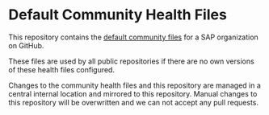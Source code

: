 
# Default Community Health Files

This repository contains the [default community files](https://docs.github.com/en/communities/setting-up-your-project-for-healthy-contributions/creating-a-default-community-health-file) for a SAP organization on GitHub.

These files are used by all public repositories if there are no own versions of these health files configured.

Changes to the community health files and this repository are managed in a central internal location and mirrored to this repository.
Manual changes to this repository will be overwritten and we can not accept any pull requests.
